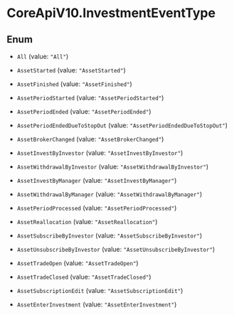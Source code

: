 # CoreApiV10.InvestmentEventType

## Enum


* `All` (value: `"All"`)

* `AssetStarted` (value: `"AssetStarted"`)

* `AssetFinished` (value: `"AssetFinished"`)

* `AssetPeriodStarted` (value: `"AssetPeriodStarted"`)

* `AssetPeriodEnded` (value: `"AssetPeriodEnded"`)

* `AssetPeriodEndedDueToStopOut` (value: `"AssetPeriodEndedDueToStopOut"`)

* `AssetBrokerChanged` (value: `"AssetBrokerChanged"`)

* `AssetInvestByInvestor` (value: `"AssetInvestByInvestor"`)

* `AssetWithdrawalByInvestor` (value: `"AssetWithdrawalByInvestor"`)

* `AssetInvestByManager` (value: `"AssetInvestByManager"`)

* `AssetWithdrawalByManager` (value: `"AssetWithdrawalByManager"`)

* `AssetPeriodProcessed` (value: `"AssetPeriodProcessed"`)

* `AssetReallocation` (value: `"AssetReallocation"`)

* `AssetSubscribeByInvestor` (value: `"AssetSubscribeByInvestor"`)

* `AssetUnsubscribeByInvestor` (value: `"AssetUnsubscribeByInvestor"`)

* `AssetTradeOpen` (value: `"AssetTradeOpen"`)

* `AssetTradeClosed` (value: `"AssetTradeClosed"`)

* `AssetSubscriptionEdit` (value: `"AssetSubscriptionEdit"`)

* `AssetEnterInvestment` (value: `"AssetEnterInvestment"`)


